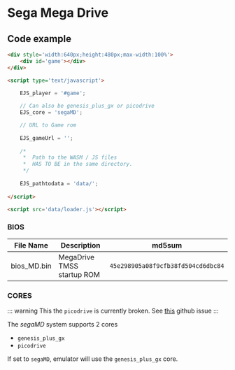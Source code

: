 # Sega Mega Drive

## Code example

```html
<div style='width:640px;height:480px;max-width:100%'>
    <div id='game'></div>
</div>

<script type='text/javascript'>

    EJS_player = '#game';
    
    // Can also be genesis_plus_gx or picodrive
    EJS_core = 'segaMD';

    // URL to Game rom
     
    EJS_gameUrl = '';
    
    /*
     *  Path to the WASM / JS files
     *  HAS TO BE in the same directory.
     */
    
    EJS_pathtodata = 'data/';
    
</script>

<script src='data/loader.js'></script>
```

### BIOS

|  File Name  |  Description  |    md5sum   |
| ----------- | ------------- | ----------- |
| bios_MD.bin | MegaDrive TMSS startup ROM | `45e298905a08f9cfb38fd504cd6dbc84`

### CORES



::: warning
This the `picodrive` is currently broken. See [this](https://github.com/EmulatorJS/EmulatorJS/issues/579) github issue
:::

The *segaMD* system supports 2 cores
- `genesis_plus_gx`
- `picodrive`

If set to `segaMD`, emulator will use the `genesis_plus_gx` core.

